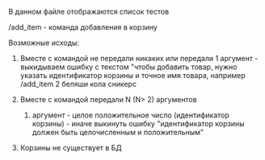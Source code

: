 В данном файле отображаются список тестов

/add_item -  команда добавления в корзину

Возможные исходы:

1. Вместе с командой не передали никаких или передали 1 аргумент - 
выкидываем ошибку с текстом "чтобы добавить товар, нужно указать идентификатор корзины 
и точное имя товара, например /add_item 2 беляши кола сникерс

2. Вместе с командой передали N (N> 2) аргументов
   1) аргумент - целое положительное число (идентификатор корзины) - иначе выкинуть ошибку "идентификатор корзины должен быть целочисленным и положительным"
   
3. Корзины не существует в БД